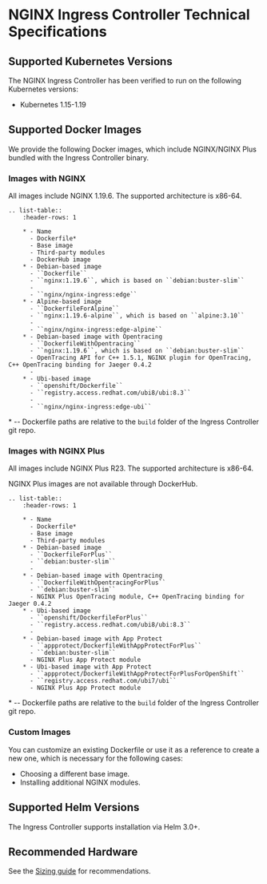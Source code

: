 # NGINX Ingress Controller Technical Specifications

## Supported Kubernetes Versions

The NGINX Ingress Controller has been verified to run on the following Kubernetes versions:
* Kubernetes 1.15-1.19

## Supported Docker Images

We provide the following Docker images, which include NGINX/NGINX Plus bundled with the Ingress Controller binary. 

### Images with NGINX 

All images include NGINX 1.19.6.
The supported architecture is x86-64.

```eval_rst
.. list-table::
    :header-rows: 1

    * - Name
      - Dockerfile*
      - Base image
      - Third-party modules
      - DockerHub image
    * - Debian-based image
      - ``Dockerfile``
      - ``nginx:1.19.6``, which is based on ``debian:buster-slim``
      - 
      - ``nginx/nginx-ingress:edge``
    * - Alpine-based image
      - ``DockerfileForAlpine``
      - ``nginx:1.19.6-alpine``, which is based on ``alpine:3.10``
      - 
      - ``nginx/nginx-ingress:edge-alpine``
    * - Debian-based image with Opentracing
      - ``DockerfileWithOpentracing``
      - ``nginx:1.19.6``, which is based on ``debian:buster-slim``
      - OpenTracing API for C++ 1.5.1, NGINX plugin for OpenTracing, C++ OpenTracing binding for Jaeger 0.4.2 
      - 
    * - Ubi-based image
      - ``openshift/Dockerfile``
      - ``registry.access.redhat.com/ubi8/ubi:8.3``
      - 
      - ``nginx/nginx-ingress:edge-ubi``
```
\* -- Dockerfile paths are relative to the ``build`` folder of the Ingress Controller git repo.

### Images with NGINX Plus

All images include NGINX Plus R23.
The supported architecture is x86-64.

NGINX Plus images are not available through DockerHub.

```eval_rst
.. list-table::
    :header-rows: 1

    * - Name
      - Dockerfile*
      - Base image
      - Third-party modules
    * - Debian-based image
      - ``DockerfileForPlus``
      - ``debian:buster-slim``
      - 
    * - Debian-based image with Opentracing
      - ``DockerfileWithOpentracingForPlus``
      - ``debian:buster-slim``
      - NGINX Plus OpenTracing module, C++ OpenTracing binding for Jaeger 0.4.2 
    * - Ubi-based image
      - ``openshift/DockerfileForPlus``
      - ``registry.access.redhat.com/ubi8/ubi:8.3``
      - 
    * - Debian-based image with App Protect
      - ``appprotect/DockerfileWithAppProtectForPlus``
      - ``debian:buster-slim``
      - NGINX Plus App Protect module
    * - Ubi-based image with App Protect
      - ``appprotect/DockerfileWithAppProtectForPlusForOpenShift``
      - ``registry.access.redhat.com/ubi7/ubi``
      - NGINX Plus App Protect module   
```

\* -- Dockerfile paths are relative to the ``build`` folder of the Ingress Controller git repo.

### Custom Images

You can customize an existing Dockerfile or use it as a reference to create a new one, which is necessary for the following cases:

* Choosing a different base image.
* Installing additional NGINX modules.

## Supported Helm Versions

The Ingress Controller supports installation via Helm 3.0+.

## Recommended Hardware

See the [Sizing guide](https://www.nginx.com/resources/datasheets/nginx-ingress-controller-kubernetes-sizing-guide/) for recommendations.
